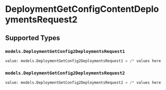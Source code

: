 # DeploymentGetConfigContentDeploymentsRequest2


## Supported Types

### `models.DeploymentGetConfig2DeploymentsRequest1`

```python
value: models.DeploymentGetConfig2DeploymentsRequest1 = /* values here */
```

### `models.DeploymentGetConfig2DeploymentsRequest2`

```python
value: models.DeploymentGetConfig2DeploymentsRequest2 = /* values here */
```

